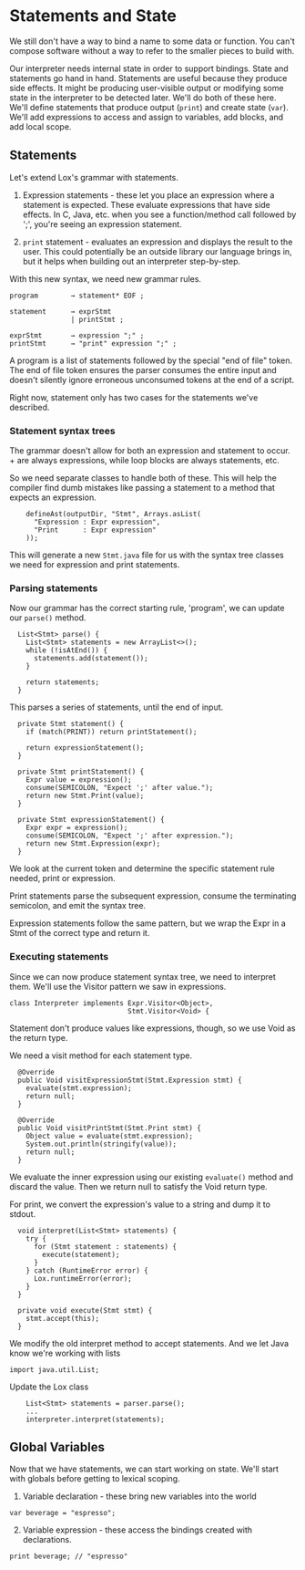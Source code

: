 # Statements and State

We still don't have a way to bind a name to some data or function. You can't compose software without a way to refer to the smaller pieces to build with.

Our interpreter needs internal state in order to support bindings. State and statements go hand in hand. Statements are useful because they produce side effects. It might be producing user-visible output or modifying some state in the interpreter to be detected later. We'll do both of these here. We'll define statements that produce output (`print`) and create state (`var`). We'll add expressions to access and assign to variables, add blocks, and add local scope.

## Statements

Let's extend Lox's grammar with statements.

1. Expression statements - these let you place an expression where a statement is expected. These evaluate expressions that have side effects. In C, Java, etc. when you see a function/method call followed by ';', you're seeing an expression statement.

2. `print` statement - evaluates an expression and displays the result to the user. This could potentially be an outside library our language brings in, but it helps when building out an interpreter step-by-step.

With this new syntax, we need new grammar rules.

```
program        → statement* EOF ;

statement      → exprStmt
               | printStmt ;

exprStmt       → expression ";" ;
printStmt      → "print" expression ";" ;
```

A program is a list of statements followed by the special "end of file" token. The end of file token ensures the parser consumes the entire input and doesn't silently ignore erroneous unconsumed tokens at the end of a script.

Right now, statement only has two cases for the statements we've described. 

### Statement syntax trees

The grammar doesn't allow for both an expression and statement to occur. + are always expressions, while loop blocks are always statements, etc.

So we need separate classes to handle both of these. This will help the compiler find dumb mistakes like passing a statement to a method that expects an expression.

```
    defineAst(outputDir, "Stmt", Arrays.asList(
      "Expression : Expr expression",
      "Print      : Expr expression"
    ));
```

This will generate a new `Stmt.java` file for us with the syntax tree classes we need for expression and print statements.

### Parsing statements

Now our grammar has the correct starting rule, 'program', we can update our `parse()` method.

```
  List<Stmt> parse() {
    List<Stmt> statements = new ArrayList<>();
    while (!isAtEnd()) {
      statements.add(statement());
    }

    return statements; 
  }
```

This parses a series of statements, until the end of input.

```
  private Stmt statement() {
    if (match(PRINT)) return printStatement();

    return expressionStatement();
  }

  private Stmt printStatement() {
    Expr value = expression();
    consume(SEMICOLON, "Expect ';' after value.");
    return new Stmt.Print(value);
  }

  private Stmt expressionStatement() {
    Expr expr = expression();
    consume(SEMICOLON, "Expect ';' after expression.");
    return new Stmt.Expression(expr);
  }
```

We look at the current token and determine the specific statement rule needed, print or expression.

Print statements parse the subsequent expression, consume the terminating semicolon, and emit the syntax tree.

Expression statements follow the same pattern, but we wrap the Expr in a Stmt of the correct type and return it.

### Executing statements

Since we can now produce statement syntax tree, we need to interpret them. We'll use the Visitor pattern we saw in expressions.

```
class Interpreter implements Expr.Visitor<Object>,
                             Stmt.Visitor<Void> {
```

Statement don't produce values like expressions, though, so we use Void as the return type.

We need a visit method for each statement type.

```
  @Override
  public Void visitExpressionStmt(Stmt.Expression stmt) {
    evaluate(stmt.expression);
    return null;
  }

  @Override
  public Void visitPrintStmt(Stmt.Print stmt) {
    Object value = evaluate(stmt.expression);
    System.out.println(stringify(value));
    return null;
  }
```

We evaluate the inner expression using our existing `evaluate()` method and discard the value. Then we return null to satisfy the Void return type.

For print, we convert the expression's value to a string and dump it to stdout.

```
  void interpret(List<Stmt> statements) {
    try {
      for (Stmt statement : statements) {
        execute(statement);
      }
    } catch (RuntimeError error) {
      Lox.runtimeError(error);
    }
  }

  private void execute(Stmt stmt) {
    stmt.accept(this);
  }
```

We modify the old interpret method to accept statements. And we let Java know we're working with lists

`import java.util.List;`

Update the Lox class 

```
    List<Stmt> statements = parser.parse();
    ...
    interpreter.interpret(statements);
```

## Global Variables

Now that we have statements, we can start working on state. We'll start with globals before getting to lexical scoping.

1. Variable declaration - these bring new variables into the world

`var beverage = "espresso";`

2. Variable expression - these access the bindings created with declarations.

`print beverage; // "espresso"`